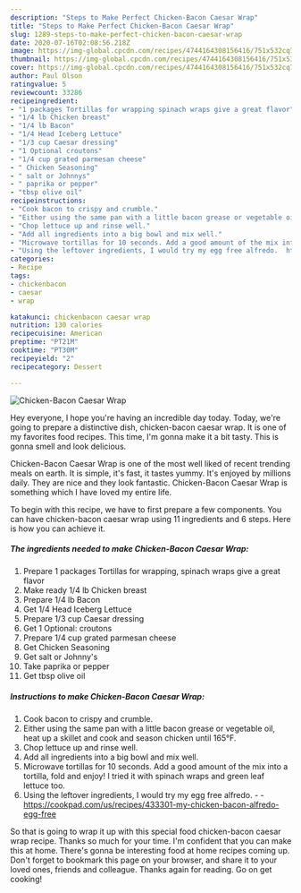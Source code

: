 ```yaml
---
description: "Steps to Make Perfect Chicken-Bacon Caesar Wrap"
title: "Steps to Make Perfect Chicken-Bacon Caesar Wrap"
slug: 1289-steps-to-make-perfect-chicken-bacon-caesar-wrap
date: 2020-07-16T02:08:56.218Z
image: https://img-global.cpcdn.com/recipes/4744164308156416/751x532cq70/chicken-bacon-caesar-wrap-recipe-main-photo.jpg
thumbnail: https://img-global.cpcdn.com/recipes/4744164308156416/751x532cq70/chicken-bacon-caesar-wrap-recipe-main-photo.jpg
cover: https://img-global.cpcdn.com/recipes/4744164308156416/751x532cq70/chicken-bacon-caesar-wrap-recipe-main-photo.jpg
author: Paul Olson
ratingvalue: 5
reviewcount: 33286
recipeingredient:
- "1 packages Tortillas for wrapping spinach wraps give a great flavor"
- "1/4 lb Chicken breast"
- "1/4 lb Bacon"
- "1/4 Head Iceberg Lettuce"
- "1/3 cup Caesar dressing"
- "1 Optional croutons"
- "1/4 cup grated parmesan cheese"
- " Chicken Seasoning"
- " salt or Johnnys"
- " paprika or pepper"
- "tbsp olive oil"
recipeinstructions:
- "Cook bacon to crispy and crumble."
- "Either using the same pan with a little bacon grease or vegetable oil, heat up a skillet and cook and season chicken until 165°F."
- "Chop lettuce up and rinse well."
- "Add all ingredients into a big bowl and mix well."
- "Microwave tortillas for 10 seconds. Add a good amount of the mix into a tortilla, fold and enjoy! I tried it with spinach wraps and green leaf lettuce too."
- "Using the leftover ingredients, I would try my egg free alfredo.  https://cookpad.com/us/recipes/433301-my-chicken-bacon-alfredo-egg-free"
categories:
- Recipe
tags:
- chickenbacon
- caesar
- wrap

katakunci: chickenbacon caesar wrap 
nutrition: 130 calories
recipecuisine: American
preptime: "PT21M"
cooktime: "PT30M"
recipeyield: "2"
recipecategory: Dessert

---
```



![Chicken-Bacon Caesar Wrap](https://img-global.cpcdn.com/recipes/4744164308156416/751x532cq70/chicken-bacon-caesar-wrap-recipe-main-photo.jpg)

Hey everyone, I hope you're having an incredible day today. Today, we're going to prepare a distinctive dish, chicken-bacon caesar wrap. It is one of my favorites food recipes. This time, I'm gonna make it a bit tasty. This is gonna smell and look delicious.



Chicken-Bacon Caesar Wrap is one of the most well liked of recent trending meals on earth. It is simple, it's fast, it tastes yummy. It's enjoyed by millions daily. They are nice and they look fantastic. Chicken-Bacon Caesar Wrap is something which I have loved my entire life.


To begin with this recipe, we have to first prepare a few components. You can have chicken-bacon caesar wrap using 11 ingredients and 6 steps. Here is how you can achieve it.

<!--inarticleads1-->

##### The ingredients needed to make Chicken-Bacon Caesar Wrap:

1. Prepare 1 packages Tortillas for wrapping, spinach wraps give a great flavor
1. Make ready 1/4 lb Chicken breast
1. Prepare 1/4 lb Bacon
1. Get 1/4 Head Iceberg Lettuce
1. Prepare 1/3 cup Caesar dressing
1. Get 1 Optional: croutons
1. Prepare 1/4 cup grated parmesan cheese
1. Get  Chicken Seasoning
1. Get  salt or Johnny&#39;s
1. Take  paprika or pepper
1. Get tbsp olive oil




<!--inarticleads2-->

##### Instructions to make Chicken-Bacon Caesar Wrap:

1. Cook bacon to crispy and crumble.
1. Either using the same pan with a little bacon grease or vegetable oil, heat up a skillet and cook and season chicken until 165°F.
1. Chop lettuce up and rinse well.
1. Add all ingredients into a big bowl and mix well.
1. Microwave tortillas for 10 seconds. Add a good amount of the mix into a tortilla, fold and enjoy! I tried it with spinach wraps and green leaf lettuce too.
1. Using the leftover ingredients, I would try my egg free alfredo. -  - https://cookpad.com/us/recipes/433301-my-chicken-bacon-alfredo-egg-free




So that is going to wrap it up with this special food chicken-bacon caesar wrap recipe. Thanks so much for your time. I'm confident that you can make this at home. There's gonna be interesting food at home recipes coming up. Don't forget to bookmark this page on your browser, and share it to your loved ones, friends and colleague. Thanks again for reading. Go on get cooking!
